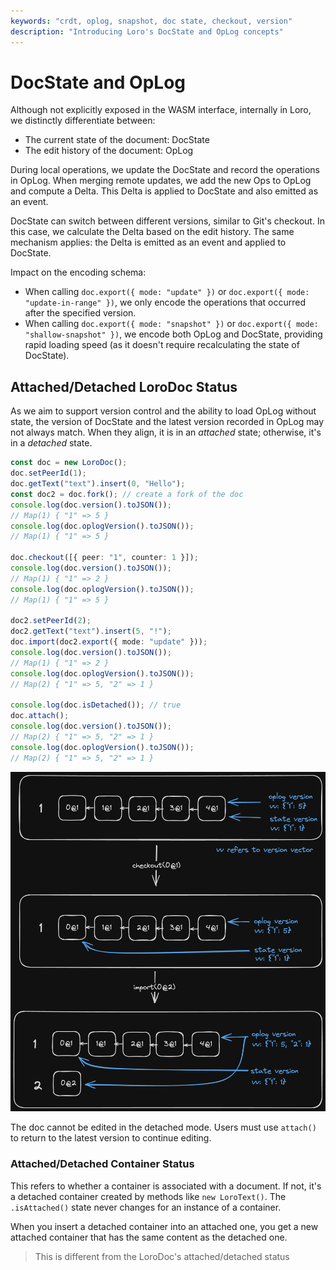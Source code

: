 ```yaml
---
keywords: "crdt, oplog, snapshot, doc state, checkout, version"
description: "Introducing Loro's DocState and OpLog concepts"
---
```


# DocState and OpLog

Although not explicitly exposed in the WASM interface, internally in Loro, we
distinctly differentiate between:

- The current state of the document: DocState
- The edit history of the document: OpLog

During local operations, we update the DocState and record the operations in
OpLog. When merging remote updates, we add the new Ops to OpLog and compute a
Delta. This Delta is applied to DocState and also emitted as an event.

DocState can switch between different versions, similar to Git's checkout. In
this case, we calculate the Delta based on the edit history. The same mechanism
applies: the Delta is emitted as an event and applied to DocState.

Impact on the encoding schema:

- When calling `doc.export({ mode: "update" })` or
  `doc.export({ mode: "update-in-range" })`, we only encode the operations that
  occurred after the specified version.
- When calling `doc.export({ mode: "snapshot" })` or
  `doc.export({ mode: "shallow-snapshot" })`, we encode both OpLog and DocState,
  providing rapid loading speed (as it doesn't require recalculating the state
  of DocState).

## Attached/Detached LoroDoc Status

As we aim to support version control and the ability to load OpLog without
state, the version of DocState and the latest version recorded in OpLog may not
always match. When they align, it is in an _attached_ state; otherwise, it's in
a _detached_ state.

```ts
const doc = new LoroDoc();
doc.setPeerId(1);
doc.getText("text").insert(0, "Hello");
const doc2 = doc.fork(); // create a fork of the doc
console.log(doc.version().toJSON());
// Map(1) { "1" => 5 }
console.log(doc.oplogVersion().toJSON());
// Map(1) { "1" => 5 }

doc.checkout([{ peer: "1", counter: 1 }]);
console.log(doc.version().toJSON());
// Map(1) { "1" => 2 }
console.log(doc.oplogVersion().toJSON());
// Map(1) { "1" => 5 }

doc2.setPeerId(2);
doc2.getText("text").insert(5, "!");
doc.import(doc2.export({ mode: "update" }));
console.log(doc.version().toJSON());
// Map(1) { "1" => 2 }
console.log(doc.oplogVersion().toJSON());
// Map(2) { "1" => 5, "2" => 1 }

console.log(doc.isDetached()); // true
doc.attach();
console.log(doc.version().toJSON());
// Map(2) { "1" => 5, "2" => 1 }
console.log(doc.oplogVersion().toJSON());
// Map(2) { "1" => 5, "2" => 1 }

```

![DocState and OpLog Detached Example](./images/version-4.png)

The doc cannot be edited in the detached mode. Users must use `attach()` to
return to the latest version to continue editing.

### Attached/Detached Container Status

This refers to whether a container is associated with a document. If not, it's a
detached container created by methods like `new LoroText()`. The `.isAttached()`
state never changes for an instance of a container.

When you insert a detached container into an attached one, you get a new
attached container that has the same content as the detached one.

> This is different from the LoroDoc's attached/detached status

